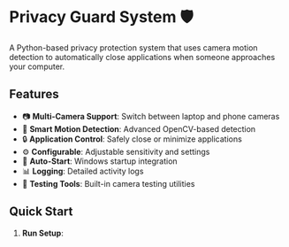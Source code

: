 # Privacy Guard System 🛡️

A Python-based privacy protection system that uses camera motion detection to automatically close applications when someone approaches your computer.

## Features

- 📷 **Multi-Camera Support**: Switch between laptop and phone cameras
- 🎯 **Smart Motion Detection**: Advanced OpenCV-based detection
- 🔒 **Application Control**: Safely close or minimize applications
- ⚙️ **Configurable**: Adjustable sensitivity and settings
- 🚀 **Auto-Start**: Windows startup integration
- 📊 **Logging**: Detailed activity logs
- 🧪 **Testing Tools**: Built-in camera testing utilities

## Quick Start

1. **Run Setup**:
